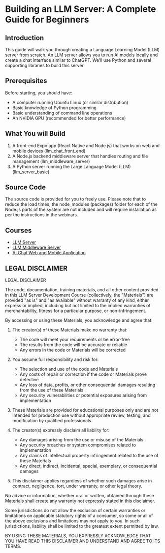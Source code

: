 # Building an LLM Server: A Complete Guide for Beginners

## Introduction
This guide will walk you through creating a Language Learning Model (LLM) server from scratch. An LLM server allows you to run AI models locally and create a chat interface similar to ChatGPT. We'll use Python and several supporting libraries to build this server.

## Prerequisites
Before starting, you should have:
- A computer running Ubuntu Linux (or similar distribution)
- Basic knowledge of Python programming
- Basic understanding of command line operations
- An NVIDIA GPU (recommended for better performance)

## What You will Build
1. A front-end Expo app (React Native and Node.js) that works on web and mobile devices (llm_chat_front_end)
2. A Node.js backend middleware server that handles routing and file management (llm_middleware_server)
3. A Python server running the Large Language Model (LLM) (llm_server_basic)

## Source Code
The source code is provided for you to freely use. Please note that to reduce the load times, the node_modules (packages) folder for each of the Node.js parts of the system are not included and will require installation as per the instructions in the webinars.  

## Courses
- [LLM Server](https://github.com/ThePragmaticFuturist/chat_gp_me/tree/main/webinars/LLM%20Server%20Course/1_beginners_guide.md)
- [LLM Middleware Server](https://github.com/ThePragmaticFuturist/chat_gp_me/blob/main/webinars/LLM%20Middleware%20Course/1_beginner_llm_middleware.md)
- [AI Chat Web and Mobile Application](https://github.com/ThePragmaticFuturist/chat_gp_me/blob/main/webinars/AI%20Chat%20Course/1_training-guide.md)
  
## LEGAL DISCLAIMER
LEGAL DISCLAIMER

The code, documentation, training materials, and all other content provided in this LLM Server Development Course (collectively, the "Materials") are provided "as is" and "as available" without warranty of any kind, either express or implied, including but not limited to the implied warranties of merchantability, fitness for a particular purpose, or non-infringement.

By accessing or using these Materials, you acknowledge and agree that:

1. The creator(s) of these Materials make no warranty that:
   - The code will meet your requirements or be error-free
   - The results from the code will be accurate or reliable
   - Any errors in the code or Materials will be corrected

2. You assume full responsibility and risk for:
   - The selection and use of the code and Materials
   - Any costs of repair or correction if the code or Materials prove defective
   - Any loss of data, profits, or other consequential damages resulting from the use of these Materials
   - Any security vulnerabilities or potential exposures arising from implementation

3. These Materials are provided for educational purposes only and are not intended for production use without appropriate review, testing, and modification by qualified professionals.

4. The creator(s) expressly disclaim all liability for:
   - Any damages arising from the use or misuse of the Materials
   - Any security breaches or system compromises related to implementation
   - Any claims of intellectual property infringement related to the use of these Materials
   - Any direct, indirect, incidental, special, exemplary, or consequential damages

5. This disclaimer applies regardless of whether such damages arise in contract, negligence, tort, under warranty, or other legal theory.

No advice or information, whether oral or written, obtained through these Materials shall create any warranty not expressly stated in this disclaimer.

Some jurisdictions do not allow the exclusion of certain warranties or limitations on applicable statutory rights of a consumer, so some or all of the above exclusions and limitations may not apply to you. In such jurisdictions, liability shall be limited to the greatest extent permitted by law.

BY USING THESE MATERIALS, YOU EXPRESSLY ACKNOWLEDGE THAT YOU HAVE READ THIS DISCLAIMER AND UNDERSTAND AND AGREE TO ITS TERMS.
